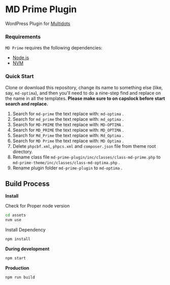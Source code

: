 # MD Prime Plugin

WordPress Plugin for [Multidots](https://www.multidots.com/)

### Requirements

`MD Prime` requires the following dependencies:

- [Node.js](https://nodejs.org/)
- [NVM](https://wptraining.md10x.com/lessons/install-nvm/) 

### Quick Start

Clone or download this repository, change its name to something else (like, say, `md-optima`), and then you'll need to do a nine-step find and replace on the name in all the templates. **Please make sure to on capslock before start search and replace.**

1. Search for `md-prime` the text replace with: `md-optima` .
2. Search for `md_prime` the text replace with: `md_optima` .
3. Search for `MD-PRIME` the text replace with: `MD-OPTIMA` .
4. Search for `MD_PRIME` the text replace with: `MD_OPTIMA` .
5. Search for `Md_Prime` the text replace with: `Md_Optima` .
6. Search for `MD Prime` the text replace with: `MD Optima` .
7. Delete `phpcbf.xml`, `phpcs.xml` and `composer.json` file from theme root directory.
8. Rename class file `md-prime-plugin/inc/classes/class-md-prime.php` to `md-prime-theme/inc/classes/class-md-optima.php` .
9. Rename plugin folder `md-prime-plugin` to `md-optima` .


## Build Process

**Install**

Check for Proper node version

```bash
cd assets
nvm use
```

Install Dependency

```bash
npm install
```

**During development**

```bash
npm start
```

**Production**

```bash
npm run build
```